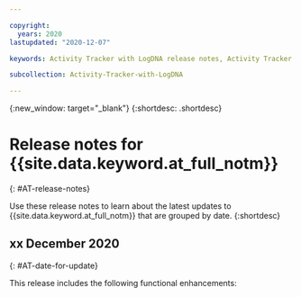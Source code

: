 ```yaml
---

copyright:
  years: 2020
lastupdated: "2020-12-07"

keywords: Activity Tracker with LogDNA release notes, Activity Tracker with LogDNA updates

subcollection: Activity-Tracker-with-LogDNA

---
```


{:new_window: target="_blank"}
{:shortdesc: .shortdesc}

# Release notes for {{site.data.keyword.at_full_notm}}
{: #AT-release-notes}
<!-- The title of your H1 should be Release notes for _service-name_, where _service-name_ is the non-trademarked short version conref. Include your service name as a search keyword at the top of your Markdown file. See the example keywords above. -->

Use these release notes to learn about the latest updates to {{site.data.keyword.at_full_notm}} that are grouped by date.
{:shortdesc}

<!-- If you also have a change log for your API or CLI, include the following tip with a link to the change log. 
For information about changes to the _service-name_ API, see [Change log for _service-name_ API](/docs/link-to-change-log).
{: tip}-->

## xx December 2020
{: #AT-date-for-update}

This release includes the following functional enhancements:


